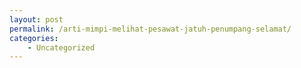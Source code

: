 ```yaml
---
layout: post
permalink: /arti-mimpi-melihat-pesawat-jatuh-penumpang-selamat/
categories:
    - Uncategorized
---
```


